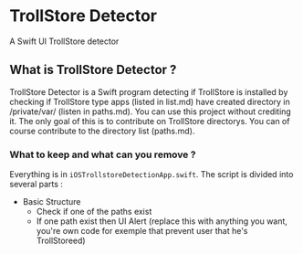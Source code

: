 # TrollStore Detector
A Swift UI TrollStore detector

## What is TrollStore Detector ?
TrollStore Detector is a Swift program detecting if TrollStore is installed by checking if TrollStore type apps (listed in list.md) have created directory in /private/var/ (listen in paths.md).
You can use this project without crediting it. The only goal of this is to contribute on TrollStore directorys.
You can of course contribute to the directory list (paths.md).
### What to keep and what can you remove ?
Everything is in `iOSTrollstoreDetectionApp.swift`. The script is divided into several parts :
- Basic Structure
  - Check if one of the paths exist
  - If one path exist then UI Alert (replace this with anything you want, you're own code for exemple that prevent user that he's TrollStoreed)
